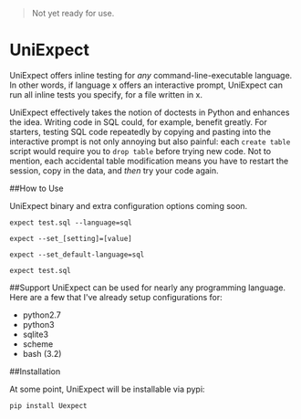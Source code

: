 > Not yet ready for use.

# UniExpect
UniExpect offers inline testing for *any* command-line-executable language. In
other words, if language x offers an interactive prompt, UniExpect can run all
inline tests you specify, for a file written in x.

UniExpect effectively takes the notion of doctests in Python and enhances the
idea. Writing code in SQL could, for example, benefit greatly.
For starters, testing SQL code repeatedly by copying and pasting into the
interactive prompt is not only annoying but also painful: each `create table`
script would require you to `drop table` before trying new code. Not to mention,
each accidental table modification means you have to restart the session,
copy in the data, and *then* try your code again.

##How to Use

UniExpect binary and extra configuration options coming soon.

```
expect test.sql --language=sql
```

```
expect --set_[setting]=[value]
```

```
expect --set_default-language=sql
```

```
expect test.sql
```

##Support
UniExpect can be used for nearly any programming language. Here are a few that
I've already setup configurations for:

- python2.7
- python3
- sqlite3
- scheme
- bash (3.2)

##Installation

At some point, UniExpect will be installable via pypi:

```pip install Uexpect```
